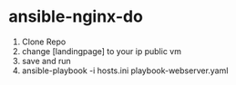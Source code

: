 # ansible-nginx-do

1. Clone Repo
2. change [landingpage] to your ip public vm
3. save and run
4. ansible-playbook -i hosts.ini playbook-webserver.yaml

